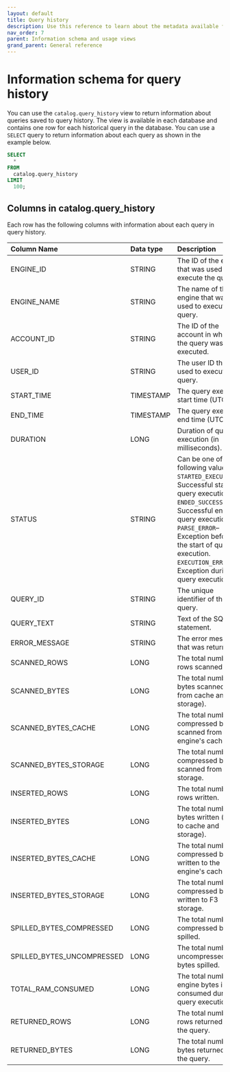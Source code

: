 ```yaml
---
layout: default
title: Query history
description: Use this reference to learn about the metadata available for historical queries in Firebolt.
nav_order: 7
parent: Information schema and usage views
grand_parent: General reference
---
```


# Information schema for query history

You can use the `catalog.query_history` view to return information about queries saved to query history. The view is available in each database and contains one row for each historical query in the database. You can use a `SELECT` query to return information about each query as shown in the example below.


```sql
SELECT
  *
FROM
  catalog.query_history
LIMIT
  100;
```

## Columns in catalog.query_history

Each row has the following columns with information about each query in query history.

| Column Name                 | Data type | Description |
| :---------------------------| :---------| :---------- |
| ENGINE_ID                   | STRING    | The ID of the engine that was used to execute the query. |
| ENGINE_NAME                 | STRING    | The name of the engine that was used to execute the query. |
| ACCOUNT_ID                  | STRING    | The ID of the account in which the query was executed. |
| USER_ID                     | STRING    | The user ID that was used to execute the query. |
| START_TIME                  | TIMESTAMP | The query execution start time (UTC). |
| END_TIME                    | TIMESTAMP | The query execution end time (UTC). |
| DURATION                    | LONG      | Duration of query execution (in milliseconds). |
| STATUS                      | STRING    | Can be one of the following values:<br>`STARTED_EXECUTION`&ndash;Successful start of query execution.<br>`ENDED_SUCCESSFULLY`&ndash;Successful end of query execution. <br>`PARSE_ERROR`&ndash;Exception before the start of query execution.<br>`EXECUTION_ERROR`&ndash;Exception during query execution. |
| QUERY_ID                    | STRING    | The unique identifier of the SQL query. |
| QUERY_TEXT                  | STRING    | Text of the SQL statement. |
| ERROR_MESSAGE               | STRING    | The error message that was returned. |
| SCANNED_ROWS                | LONG      | The total number of rows scanned. |
| SCANNED_BYTES               | LONG      | The total number of bytes scanned (both from cache and storage). |
| SCANNED_BYTES_CACHE         | LONG      | The total number of compressed bytes scanned from the engine's cache. |
| SCANNED_BYTES_STORAGE       | LONG      | The total number of compressed bytes scanned from F3 storage. |
| INSERTED_ROWS               | LONG      | The total number of rows written. |
| INSERTED_BYTES              | LONG      | The total number of bytes written (both to cache and storage). |
| INSERTED_BYTES_CACHE        | LONG      | The total number of compressed bytes written to the engine's cache. |
| INSERTED_BYTES_STORAGE      | LONG      | The total number of compressed bytes written to F3 storage. |
| SPILLED_BYTES_COMPRESSED    | LONG      | The total number of compressed bytes spilled. |
| SPILLED_BYTES_UNCOMPRESSED  | LONG      | The total number of uncompressed bytes spilled. |
| TOTAL_RAM_CONSUMED          | LONG      | The total number of engine bytes in RAM consumed during query execution. |
| RETURNED_ROWS               | LONG      | The total number of rows returned from the query. |
| RETURNED_BYTES              | LONG      | The total number of bytes returned from the query. |
